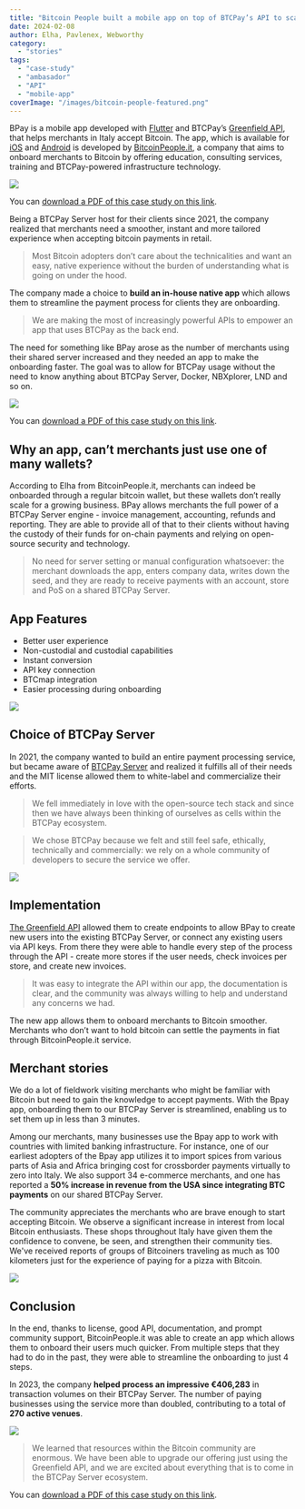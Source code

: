 ```yaml
---
title: "Bitcoin People built a mobile app on top of BTCPay’s API to scale bitcoin to 270 merchants in Italy with a total of €406,283 in transaction volumes"
date: 2024-02-08
author: Elha, Pavlenex, Webworthy
category:
  - "stories"
tags:
  - "case-study"
  - "ambasador"
  - "API"
  - "mobile-app"
coverImage: "/images/bitcoin-people-featured.png"
---
```


BPay is a mobile app developed with [Flutter](https://flutter.dev/multi-platform/mobile) and BTCPay’s [Greenfield API](https://docs.btcpayserver.org/API/Greenfield/v1/), that helps merchants in Italy accept Bitcoin. The app, which is available for [iOS](https://apps.apple.com/app/bitcoin-people-bpay/id6464040494) and [Android](https://play.google.com/store/apps/details?id=it.bitcoinpeople.pay&pli=1) is developed by [BitcoinPeople.it](https://www.bitcoinpeople.it/), a company that aims to onboard merchants to Bitcoin by offering education, consulting services, training and BTCPay-powered infrastructure technology. 

![](/images/BitcoinPeople-1.png)

You can [download a PDF of this case study on this link](https://btcpayserver.org/case-studies/BitcoinPeople2024.pdf).

Being a BTCPay Server host for their clients since 2021,  the company realized that merchants need a smoother, instant and more tailored experience when accepting bitcoin payments in retail.

> Most Bitcoin adopters don’t care about the technicalities and want an easy, native experience without the burden of understanding what is going on under the hood.

The company made a choice to **build an in-house native app** which  allows them to streamline the payment process for clients they are onboarding.  

> We are making the most of increasingly powerful APIs to empower an app that uses BTCPay as the back end.

The need for something like BPay arose as the number of merchants using their shared server increased and they needed an app to make the onboarding faster. The goal was to allow for BTCPay usage without the need to know anything about BTCPay Server, Docker, NBXplorer, LND and so on. 

![](/images/BitcoinPeople-2.png)

You can [download a PDF of this case study on this link](https://btcpayserver.org/case-studies/BitcoinPeople2024.pdf).

## Why an app, can’t merchants just use one of many wallets?

According to Elha from BitcoinPeople.it, merchants can indeed be onboarded through a regular bitcoin wallet, but these wallets don’t really scale for a growing business. BPay allows merchants the full power of a BTCPay Server engine - invoice management, accounting, refunds and reporting. They are able to provide all of that to their clients without having the custody of their funds for on-chain payments and relying on open-source security and technology.

> No need for server setting or manual configuration whatsoever: the merchant downloads the app, enters company data, writes down the seed, and they are ready to receive payments with an account, store and PoS on a shared BTCPay Server.

## App Features

- Better user experience
- Non-custodial and custodial capabilities
- Instant conversion
- API key connection
- BTCmap integration
- Easier processing during onboarding

![](/images/BitcoinPeople-3.png)

## Choice of BTCPay Server

In 2021, the company wanted to build an entire payment processing service, but became aware of [BTCPay Server](https://btcpayserver.org) and realized it fulfills all of their needs and the MIT license allowed them to white-label and commercialize their efforts.

> We fell immediately in love with the open-source tech stack and since then we have always been thinking of ourselves as cells within the BTCPay ecosystem.

> We chose BTCPay because we felt and still feel safe, ethically, technically and commercially: we rely on a whole community of developers to secure the service we offer.

![](/images/BitcoinPeople-4.png)

## Implementation

[The Greenfield API](https://docs.btcpayserver.org/API/Greenfield/v1/) allowed them to create endpoints to allow BPay to create new users into the existing BTCPay Server, or connect any existing users via API keys. From there they were able to handle every step of the process through the API - create more stores if the user needs, check invoices per store, and create new invoices.

> It was easy to integrate the API within our app, the documentation is clear, and the community was always willing to help and understand any concerns we had.

The new app allows them to onboard merchants to Bitcoin smoother. Merchants who don’t want to hold bitcoin can settle the payments in fiat through BitcoinPeople.it service.

## Merchant stories

We do a lot of fieldwork visiting merchants who might be familiar with Bitcoin but need to gain the knowledge to accept payments. With the Bpay app, onboarding them to our BTCPay Server is streamlined, enabling us to set them up in less than 3 minutes.


Among our merchants, many businesses use the Bpay app to work with countries with limited banking infrastructure. For instance, one of our earliest adopters of the Bpay app utilizes it to import spices from various parts of Asia and Africa bringing cost for crossborder payments virtually to zero into Italy. We also support 34 e-commerce merchants, and one has reported a **50% increase in revenue from the USA since integrating BTC payments** on our shared BTCPay Server.

The community appreciates the merchants who are brave enough to start accepting Bitcoin. We observe a significant increase in interest from local Bitcoin enthusiasts. These shops throughout Italy have given them the confidence to convene, be seen, and strengthen their community ties. We've received reports of groups of Bitcoiners traveling as much as 100 kilometers just for the experience of paying for a pizza with Bitcoin.

![](/images/BitcoinPeople-5.png)

## Conclusion

In the end, thanks to license, good API, documentation, and prompt community support, BitcoinPeople.it was able to create an app which allows them to onboard their users much quicker. From multiple steps that they had to do in the past, they were able to streamline the onboarding to just 4 steps.

In 2023, the company **helped process an impressive €406,283** in transaction volumes on their BTCPay Server. The number of paying businesses using the service more than doubled, contributing to a total of **270 active venues**.

![](/images/BitcoinPeople-6.png)

> We learned that resources within the Bitcoin community are enormous. We have been able to upgrade our offering just using the Greenfield API, and we are excited about everything that is to come in the BTCPay Server ecosystem.

You can [download a PDF of this case study on this link](https://btcpayserver.org/case-studies/BitcoinPeople2024.pdf).